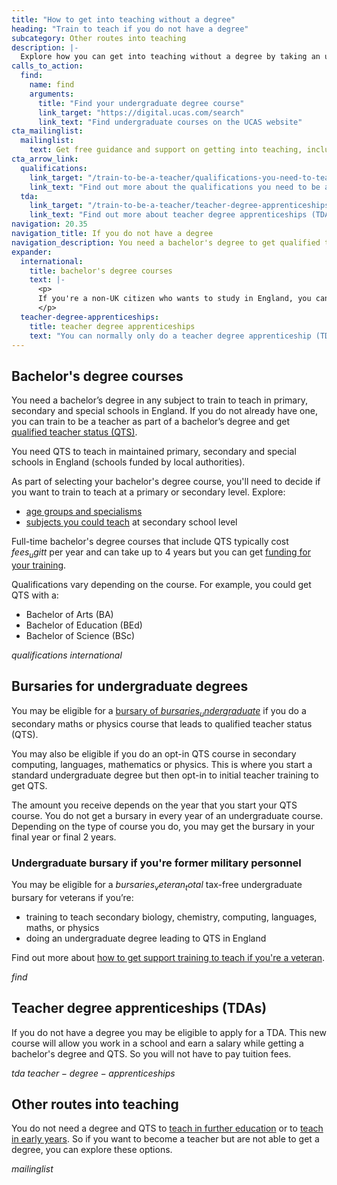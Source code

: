 ```yaml
---
title: "How to get into teaching without a degree"
heading: "Train to teach if you do not have a degree"
subcategory: Other routes into teaching
description: |-
  Explore how you can get into teaching without a degree by taking an undergraduate course to gain qualified teacher status (QTS) alongside a bachelor's degree.
calls_to_action:
  find:
    name: find
    arguments:
      title: "Find your undergraduate degree course"
      link_target: "https://digital.ucas.com/search"
      link_text: "Find undergraduate courses on the UCAS website"
cta_mailinglist:
  mailinglist:
    text: Get free guidance and support on getting into teaching, including learning more about what teaching is like.
cta_arrow_link:
  qualifications:
    link_target: "/train-to-be-a-teacher/qualifications-you-need-to-teach"
    link_text: "Find out more about the qualifications you need to be a teacher in England"
  tda:
    link_target: "/train-to-be-a-teacher/teacher-degree-apprenticeships"
    link_text: "Find out more about teacher degree apprenticeships (TDAs)"
navigation: 20.35
navigation_title: If you do not have a degree
navigation_description: You need a bachelor's degree to get qualified teacher status (QTS). If you're not already studying for one, find out more about bachelor's degree courses.
expander:
  international:
    title: bachelor's degree courses
    text: |-
      <p>
      If you're a non-UK citizen who wants to study in England, you can visit the <a href="https://www.ukcisa.org.uk/">UK Council for International Student Affairs</a> for information about studying at an English university.
      </p>  
  teacher-degree-apprenticeships:
    title: teacher degree apprenticeships
    text: "You can normally only do a teacher degree apprenticeship (TDA) if you've been a resident in the UK for the last 3 years or more. There are some exceptions to this. For example, if you've applied to the Afghan or Ukraine resettlement schemes. Speak to providers for more information."    
---
```


## Bachelor's degree courses
You need a bachelor’s degree in any subject to train to teach in primary, secondary and special schools in England. If you do not already have one, you can train to be a teacher as part of a bachelor’s degree and get [qualified teacher status (QTS)](/train-to-be-a-teacher/what-is-qts).

You need QTS to teach in maintained primary, secondary and special schools in England (schools funded by local authorities).

As part of selecting your bachelor's degree course, you'll need to decide if you want to train to teach at a primary or secondary level. Explore:

* [age groups and specialisms](/life-as-a-teacher/age-groups-and-specialisms)
* [subjects you could teach](/life-as-a-teacher/explore-subjects) at secondary school level

Full-time bachelor's degree courses that include QTS typically cost $fees_ugitt$ per year and can take up to 4 years but you can get [funding for your training](/funding-and-support).

Qualifications vary depending on the course. For example, you could get QTS with a:

- Bachelor of Arts (BA)
- Bachelor of Education (BEd)
- Bachelor of Science (BSc)

$qualifications$
$international$

## Bursaries for undergraduate degrees

You may be eligible for a [bursary of $bursaries_undergraduate$](https://www.gov.uk/government/publications/funding-initial-teacher-training-itt/funding-initial-teacher-training-itt-academic-year-2025-to-2026#undergraduate-bursary) if you do a secondary maths or physics course that leads to qualified teacher status (QTS).

You may also be eligible if you do an opt-in QTS course in secondary computing, languages, mathematics or physics. This is where you start a standard undergraduate degree but then opt-in to initial teacher training to get QTS.

The amount you receive depends on the year that you start your QTS course. You do not get a bursary in every year of an undergraduate course. Depending on the type of course you do, you may get the bursary in your final year or final 2 years.

### Undergraduate bursary if you're former military personnel

You may be eligible for a $bursaries_veteran_total$ tax-free undergraduate bursary for veterans if you’re:

* training to teach secondary biology, chemistry, computing, languages, maths, or physics
* doing an undergraduate degree leading to QTS in England

Find out more about [how to get support training to teach if you're a veteran](/funding-and-support/if-youre-a-veteran).

$find$

## Teacher degree apprenticeships (TDAs)
If you do not have a degree you may be eligible to apply for a TDA. This new course will allow you work in a school and earn a salary while getting a bachelor's degree and QTS. So you will not have to pay tuition fees. 

$tda$
$teacher-degree-apprenticeships$

## Other routes into teaching
You do not need a degree and QTS to [teach in further education](/life-as-a-teacher/age-groups-and-specialisms/further-education-teachers) or to [teach in early years](/life-as-a-teacher/age-groups-and-specialisms/early-years-teachers). So if you want to become a teacher but are not able to get a degree, you can explore these options.

$mailinglist$
